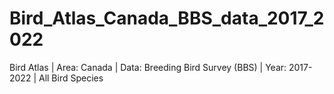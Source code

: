 # Bird_Atlas_Canada_BBS_data_2017_2022
Bird Atlas | Area: Canada | Data: Breeding Bird Survey (BBS) | Year: 2017-2022 | All Bird Species
